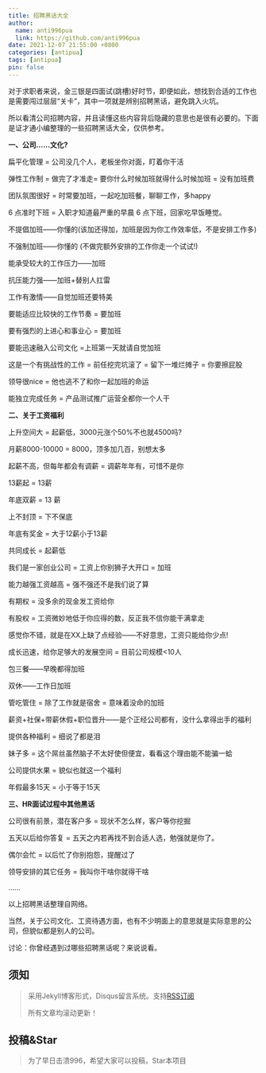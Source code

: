 ```yaml
---
title: 招聘黑话大全
author:
  name: anti996pua
  link: https://github.com/anti996pua
date: 2021-12-07 21:55:00 +0800
categories: [antipua]
tags: [antipua]
pin: false
---
```


对于求职者来说，金三银是四面试(跳槽)好时节，即便如此，想找到合适的工作也是需要闯过层层“关卡”，其中一项就是辨别招聘黑话，避免跳入火坑。

所以看清公司招聘内容，并且读懂这些内容背后隐藏的意思也是很有必要的。下面是证才通小编整理的一些招聘黑话大全，仅供参考。

**一、公司……文化?**

扁平化管理 = 公司没几个人，老板坐你对面，盯着你干活

弹性工作制 = 做完了才准走= 要你什么时候加班就得什么时候加班 = 没有加班费

团队氛围很好 = 时常要加班，一起吃加班餐，聊聊工作，多happy

6 点准时下班 = 入职才知道最严重的早晨 6 点下班，回家吃早饭睡觉。

不提倡加班——你懂的(该加还得加，加班是因为你工作效率低，不是安排工作多)

不强制加班——你懂的 (不做完额外安排的工作你走一个试试!)

能承受较大的工作压力——加班

抗压能力强——加班+替别人扛雷

工作有激情——自觉加班还要特美

要能适应比较快的工作节奏 = 要加班

要有强烈的上进心和事业心 = 要加班

要能迅速融入公司文化 =上班第一天就请自觉加班

这是一个有挑战性的工作 = 前任挖完坑滚了 = 留下一堆烂摊子 = 你要擦屁股

领导很nice = 他也逃不了和你一起加班的命运

能独立完成任务 = 产品测试推广运营全都你一个人干

**二、关于工资福利**

上升空间大 = 起薪低，3000元涨个50%不也就4500吗?

月薪8000-10000 = 8000，顶多加几百，别想太多

起薪不高，但每年都会有调薪 = 调薪年年有，可惜不是你

13薪起 = 13薪

年底双薪 = 13 薪

上不封顶 = 下不保底

年底有奖金 = 大于12薪小于13薪

共同成长 = 起薪低

我们是一家创业公司 = 工资上你别狮子大开口 = 加班

能力越强工资越高 = 强不强还不是我们说了算

有期权 = 没多余的现金发工资给你

有股权 = 工资微妙地低于你应得的数，反正我不信你能干满拿走

感觉你不错，就是在XX上缺了点经验——不好意思，工资只能给你少点!

成长迅速，给你足够大的发展空间 = 目前公司规模<10人

包三餐——早晚都得加班

双休——工作日加班

管吃管住 = 除了工作就是宿舍 = 意味着没命的加班

薪资+社保+带薪休假+职位晋升——是个正经公司都有，没什么拿得出手的福利

提供各种福利 = 细说了都是泪

妹子多 = 这个屌丝虽然脑子不太好使但便宜，看看这个理由能不能骗一蛤

公司提供水果 = 貌似也就这一个福利

年假最多15天 = 小于等于15天

**三、HR面试过程中其他黑话**

公司很有前景，潜在客户多 = 现状不怎么样，客户等你挖掘

五天以后给你答复 = 五天之内若再找不到合适人选，勉强就是你了。

偶尔会忙 = 以后忙了你别抱怨，提醒过了

领导安排的其它任务 = 我叫你干啥你就得干啥

……

以上招聘黑话整理自网络。

当然，关于公司文化、工资待遇方面，也有不少明面上的意思就是实际意思的公司，但貌似都是别人的公司。

讨论：你曾经遇到过哪些招聘黑话呢？来说说看。

## **须知**

> 采用Jekyll博客形式，Disqus留言系统。支持[RSS订阅](https://anti996pua.github.io/feed.xml)
>
> 所有文章均滚动更新！

## 投稿&Star

> 为了早日击溃996，希望大家可以投稿，Star本项目
